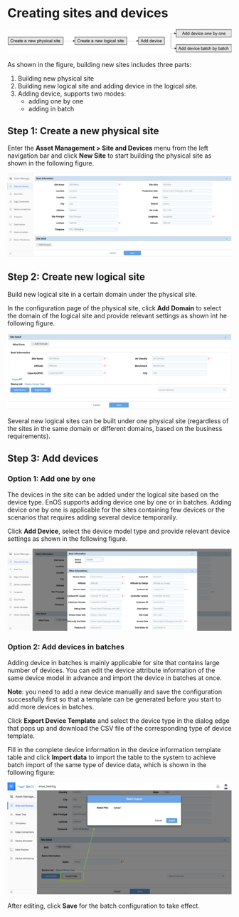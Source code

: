 # Creating sites and devices

![](media/Create_new_site.png)

As shown in the figure, building new sites includes three parts:
1. Building new physical site
2. Building new logical site and adding device in the logical site.
3. Adding device, supports two modes:
   - adding one by one
   - adding in batch

## Step 1: Create a new physical site

Enter the **Asset Management > Site and Devices** menu from the left navigation bar and click **New Site** to start building the physical site as shown in the following figure.

![](media/new_site.png)

## Step 2: Create new logical site

Build new logical site in a certain domain under the physical site.

In the configuration page of the physical site, click **Add Domain** to select the domain of the logical site and provide relevant settings as shown int he following figure.

![](media/add_domain_details.png)

Several new logical sites can be built under one physical site (regardless of the sites in the same domain or different domains, based on the business requirements).

## Step 3: Add devices

### Option 1: Add one by one

The devices in the site can be added under the logical site based on the device type. EnOS supports adding device one by one or in batches. Adding device one by one is applicable for the sites containing few devices or the scenarios that requires adding several device temporarily.

Click **Add Device**, select the device model type and provide relevant device settings as shown in the following figure.

![](media/add_domain_device.png)

### Option 2: Add devices in batches

Adding device in batches is mainly applicable for site that contains large number of devices. You can edit the device attribute information of the same device model in advance and import the device in batches at once.

**Note**: you need to add a new device manually and save the configuration successfully first so that a template can be generated before you start to add more devices in batches.

Click **Export Device Template** and select the device type in the dialog edge that pops up and download the CSV file of the corresponding type of device template.

Fill in the complete device information in the device information template table and click **Import data** to import the table to the system to achieve batch import of the same type of device data, which is shown in the following figure:

![](media/import_data.png)

After editing, click **Save** for the batch configuration to take effect.
